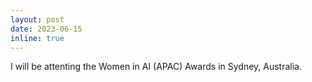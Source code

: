 ```yaml
---
layout: post
date: 2023-06-15
inline: true
---
```


I will be attenting the Women in AI (APAC) Awards in Sydney, Australia.
